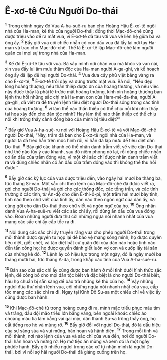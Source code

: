 # Ê-xơ-tê Cứu Người Do-thái
<sup><b>1</b></sup> Trong chính ngày đó Vua A-ha-suê-ru ban cho Hoàng Hậu Ê-xơ-tê ngôi nhà của Ha-man, kẻ thù của người Do-thái; đồng thời Mạc-đô-chê cũng được triệu vào để ra mắt vua, vì Ê-xơ-tê đã tâu với vua về liên hệ giữa bà và ông ấy. <sup><b>2</b></sup> Bấy giờ vua cởi chiếc nhẫn có con dấu vua đã lấy lại nơi tay Ha-man và trao cho Mạc-đô-chê. Thế là Ê-xơ-tê lập Mạc-đô-chê làm người quản cai mọi sự trong nhà của Ha-man.

<sup><b>3</b></sup> Kế đó Ê-xơ-tê tâu với vua. Bà sấp mình nơi chân vua mà khóc và van nài, xin vua đẩy lui âm mưu thâm độc của Ha-man người A-ga-ghi, và kế hoạch ông ấy đã lập để hại người Do-thái. <sup><b>4</b></sup> Vua đưa cây phủ việt bằng vàng ra cho Ê-xơ-tê, <sup><b>5</b></sup> Ê-xơ-tê trỗi dậy và đứng trước mặt vua. Bà nói, “Nếu đẹp lòng hoàng thượng, nếu thần thiếp được ơn của hoàng thượng, và nếu việc này được thấy là phải lẽ trước mặt hoàng thượng, kính xin hoàng thượng ban lệnh thu hồi những sắc chỉ mà Ha-man con của Ham-mê-đa-tha, người A-ga-ghi, đã viết ra để truyền lệnh tiêu diệt người Do-thái sống trong các tỉnh của hoàng thượng, <sup><b>6</b></sup> vì làm thể nào thần thiếp có thể chịu nổi khi nhìn thấy tai họa xảy đến cho dân tộc mình? Hay làm thể nào thần thiếp có thể chịu nổi khi trông thấy cảnh đồng bào của mình bị tiêu diệt?”

<sup><b>7</b></sup> Bấy giờ Vua A-ha-suê-ru nói với Hoàng Hậu Ê-xơ-tê và với Mạc-đô-chê người Do-thái, “Này, trẫm đã ban cho Ê-xơ-tê ngôi nhà của Ha-man, và người ta đã treo hắn trên mộc hình rồi, vì hắn đã lập mưu để tiêu diệt dân Do-thái. <sup><b>8</b></sup> Bây giờ các khanh có thể nhân danh trẫm viết về việc dân Do-thái như thế nào tùy ý các khanh, sau đó niêm phong nó lại, rồi dùng chiếc nhẫn có ấn dấu của trẫm đóng vào, vì một khi sắc chỉ được nhân danh trẫm viết ra và dùng chiếc nhẫn có ấn dấu của trẫm đóng vào thì không thể thu hồi được.”

<sup><b>9</b></sup> Bấy giờ các ký lục của vua được triệu đến, vào ngày hai mươi ba tháng ba, tức tháng Si-van. Một sắc chỉ theo lệnh của Mạc-đô-chê đã được viết ra, gởi cho người Do-thái và gởi cho các thống đốc, các tổng trấn, và các tỉnh trưởng ở các tỉnh, từ Ấn-độ cho đến Ê-thi-ô-pi, một trăm hai mươi bảy tỉnh, tỉnh nào theo chữ viết của tỉnh ấy, dân nào theo ngôn ngữ của dân ấy, và cũng gởi cho dân Do-thái theo chữ viết và ngôn ngữ của họ. <sup><b>10</b></sup> Ông nhân danh Vua A-ha-suê-ru viết các sắc chỉ ấy, rồi dùng ấn dấu của vua đóng vào. Ðoạn những người đưa thư cỡi những ngựa nòi nhanh nhất của vua mang các sắc chỉ ấy cấp tốc ra đi.

<sup><b>11</b></sup> Nội dung các sắc chỉ ấy truyền rằng vua cho phép người Do-thái trong mỗi thành được quyền tụ họp lại để bảo vệ mạng sống mình; họ được quyền tiêu diệt, giết chết, và tận diệt bất cứ quân đội của dân nào hoặc tỉnh nào đến tấn công họ; họ được quyền đánh giết luôn vợ con và cướp lấy tài sản của những kẻ đó. <sup><b>12</b></sup> Lệnh ấy có hiệu lực trong một ngày, đó là ngày mười ba tháng mười hai, tức tháng A-đa, trong khắp các tỉnh của Vua A-ha-suê-ru.

<sup><b>13</b></sup> Bản sao của sắc chỉ ấy cũng được ban hành ở mỗi tỉnh dưới hình thức sắc lệnh, để công bố cho mọi dân tộc biết và đặc biệt là cho người Do-thái biết, hầu họ chuẩn bị sẵn sàng để báo trả những kẻ thù của họ. <sup><b>14</b></sup> Vậy những người đưa thư nhận lệnh vua, cỡi những ngựa nòi nhanh nhất của vua, cấp tốc mang các sắc chỉ ra đi. Ngay tại Kinh Ðô Su-sa một chiếu chỉ về việc ấy cũng được ban hành.

<sup><b>15</b></sup> Khi Mạc-đô-chê từ trong hoàng cung đi ra, mình mặc triều phục màu tím và trắng, đầu đội mão triều lớn bằng vàng, bên ngoài khoác chiếc áo choàng màu tía làm bằng vải gai mịn, dân thành Su-sa trông thấy ông, họ cất tiếng reo hò và mừng rỡ. <sup><b>16</b></sup> Bấy giờ đối với người Do-thái, đó là dấu hiệu của sự sáng sủa và vui mừng, hân hoan và hãnh diện. <sup><b>17</b></sup> Trong mỗi tỉnh và mỗi thành, nơi nào lệnh của vua và sắc chỉ của vua đến, nơi đó người Do-thái hân hoan và mừng rỡ. Họ mở tiệc ăn mừng và xem đó là một ngày phước hạnh. Bấy giờ nhiều người trong các xứ tự nhận mình là người Do-thái, bởi vì nỗi sợ hãi người Do-thái đã giáng xuống trên họ.